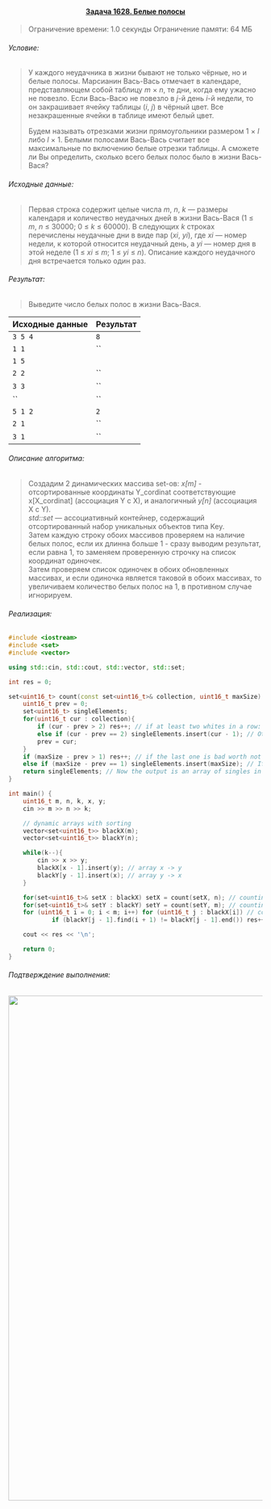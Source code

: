 #### <div align="center"> [Задача 1628. Белые полосы](https://acm.timus.ru/problem.aspx?space=1&num=1628) </div>

>Ограничение времени: 1.0 секунды
>Ограничение памяти: 64 МБ

###### Условие:

> У каждого неудачника в жизни бывают не только чёрные, но и белые полосы. Марсианин Вась-Вась отмечает в календаре, представляющем собой таблицу *m* × *n*, те дни, когда ему ужасно не повезло. Если Вась-Васю не повезло в *j*-й день *i*-й недели, то он закрашивает ячейку таблицы (*i*, *j*) в чёрный цвет. Все незакрашенные ячейки в таблице имеют белый цвет.
>
> Будем называть отрезками жизни прямоугольники размером 1 × *l* либо *l* × 1. Белыми полосами Вась-Вась считает все максимальные по включению белые отрезки таблицы. А сможете ли Вы определить, сколько всего белых полос было в жизни Вась-Вася?

###### Исходные данные:

> Первая строка содержит целые числа *m*, *n*, *k* — размеры календаря и количество неудачных дней в жизни Вась-Вася (1 ≤ *m*, *n* ≤ 30000; 0 ≤ *k* ≤ 60000). В следующих *k* строках перечислены неудачные дни в виде пар (*xi*, *yi*), где *xi* — номер недели, к которой относится неудачный день, а *yi* — номер дня в этой неделе (1 ≤ *xi* ≤ *m*; 1 ≤ *yi* ≤ *n*). Описание каждого неудачного дня встречается только один раз.

###### Результат:

> Выведите число белых полос в жизни Вась-Вася.

| Исходные данные | Результат |
|-----------------|-----------|
| `3 5 4`         | `8`       |
| `1 1 `          | ``        |
| `1 5`           | ` `       | 
| `2 2`           | ``        |
| `3 3`           | ``        |
| ``              | ``        |
| `5 1 2`         | `2`       |
| `2 1`           | ``        |
| `3 1`           | ``        |

###### Описание алгоритма:

> Создадим 2 динамических массива set-ов: *x[m]* - отсортированные координаты Y_cordinat соответствующие x[X_cordinat]  (ассоциация Y c X), и аналогичный *y[n]* (ассоциация X c Y).  
> *std::set* — ассоциативный контейнер, содержащий отсортированный набор уникальных объектов типа Key.  
> Затем каждую строку обоих массивов проверяем на наличие белых полос, если их длинна больше 1 - сразу выводим результат, если равна 1, то заменяем проверенную строчку на список координат одиночек.  
> Затем проверяем список одиночек в обоих обновленных массивах, и если одиночка является таковой в обоих массивах, то увеличиваем количество белых полос на 1, в противном случае игнорируем.  

###### Реализация:

```cpp
#include <iostream>
#include <set>
#include <vector>

using std::cin, std::cout, std::vector, std::set;

int res = 0;

set<uint16_t> count(const set<uint16_t>& collection, uint16_t maxSize) {
    uint16_t prev = 0;
    set<uint16_t> singleElements;
    for(uint16_t cur : collection){
        if (cur - prev > 2) res++; // if at least two whites in a row: res++
        else if (cur - prev == 2) singleElements.insert(cur - 1); // Otherwise, add to the cells-singles array
        prev = cur;
    }
    if (maxSize - prev > 1) res++; // if the last one is bad worth not extreme: res++
    else if (maxSize - prev == 1) singleElements.insert(maxSize); // If penultimate, then add to the cells-singles array
    return singleElements; // Now the output is an array of singles in a specific line / row
}

int main() {
    uint16_t m, n, k, x, y;
    cin >> m >> n >> k;

    // dynamic arrays with sorting
    vector<set<uint16_t>> blackX(m);
    vector<set<uint16_t>> blackY(n);

    while(k--){
        cin >> x >> y;
        blackX[x - 1].insert(y); // array х -> у
        blackY[y - 1].insert(x); // array y -> x
    }

    for(set<uint16_t>& setX : blackX) setX = count(setX, n); // counting stripes on x
    for(set<uint16_t>& setY : blackY) setY = count(setY, m); // counting stripes on y
    for (uint16_t i = 0; i < m; i++) for (uint16_t j : blackX[i]) // counting the cells-singles
            if (blackY[j - 1].find(i + 1) != blackY[j - 1].end()) res++;

    cout << res << '\n';

    return 0;
}
```

###### Подтверждение выполнения:
<p align="center">
  <img width="1000" src="https://github.com/pivp/algorithms-and-data-structures/blob/ea70470389af8eca0f7915b345e8069eee3022cf/1628.%20White%20Streaks/timus.png">
</p>
